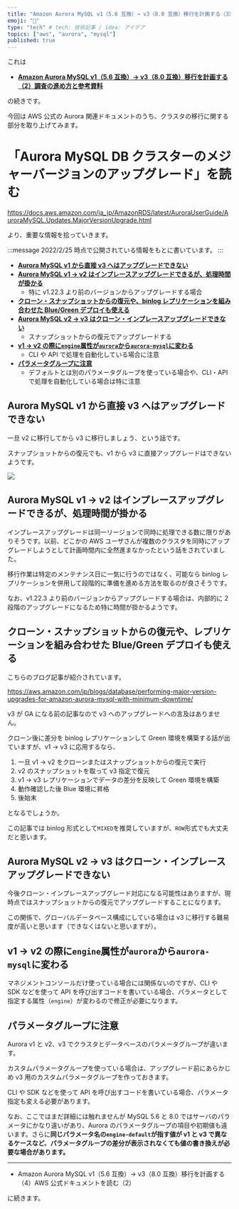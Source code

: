 ```yaml
---
title: "Amazon Aurora MySQL v1（5.6 互換）→ v3（8.0 互換）移行を計画する（3）AWS 公式ドキュメントを読む（1）"
emoji: "📘"
type: "tech" # tech: 技術記事 / idea: アイデア
topics: ["aws", "aurora", "mysql"]
published: true
---
```


これは

- **[Amazon Aurora MySQL v1（5.6 互換）→ v3（8.0 互換）移行を計画する（2）調査の進め方と参考資料](/hmatsu47/articles/aurora-mysql3-002-ref-material)**

の続きです。

今回は AWS 公式の Aurora 関連ドキュメントのうち、クラスタの移行に関する部分を取り上げてみます。

# 「Aurora MySQL DB クラスターのメジャーバージョンのアップグレード」を読む

https://docs.aws.amazon.com/ja_jp/AmazonRDS/latest/AuroraUserGuide/AuroraMySQL.Updates.MajorVersionUpgrade.html

より、重要な情報を拾っていきます。

:::message
2022/2/25 時点で公開されている情報をもとに書いています。
:::

- **[Aurora MySQL v1 から直接 v3 へはアップグレードできない](/hmatsu47/articles/aurora-mysql3-003-ref-aws-01#Aurora-MySQL-v1-から直接-v3-へはアップグレードできない)**
- **[Aurora MySQL v1 → v2 はインプレースアップグレードできるが、処理時間が掛かる](/hmatsu47/articles/aurora-mysql3-003-ref-aws-01#Aurora-MySQL-v1-→-v2-はインプレースアップグレードできるが、処理時間が掛かる)**
  - 特に v1.22.3 より前のバージョンからアップグレードする場合
- **[クローン・スナップショットからの復元や、binlog レプリケーションを組み合わせた Blue/Green デプロイも使える](/hmatsu47/articles/aurora-mysql3-003-ref-aws-01#クローン・スナップショットからの復元や、レプリケーションを組み合わせた-Blue/Green-デプロイも使える)**
- **[Aurora MySQL v2 → v3 はクローン・インプレースアップグレードできない](/hmatsu47/articles/aurora-mysql3-003-ref-aws-01#Aurora-MySQL-v2-→-v3-はクローン・インプレースアップグレードできない)**
  - スナップショットからの復元でアップグレードする
- **[v1 → v2 の際に`engine`属性が`aurora`から`aurora-mysql`に変わる](/hmatsu47/articles/aurora-mysql3-003-ref-aws-01#v1-→-v2-の際にengine属性がauroraからaurora-mysqlに変わる)**
  - CLI や API で処理を自動化している場合に注意
- **[パラメータグループに注意](/hmatsu47/articles/aurora-mysql3-003-ref-aws-01#パラメータグループに注意)**
  - デフォルトとは別のパラメータグループを使っている場合や、CLI・API で処理を自動化している場合は特に注意

## Aurora MySQL v1 から直接 v3 へはアップグレードできない

一旦 v2 に移行してから v3 に移行しましょう、という話です。

スナップショットからの復元でも、v1 から v3 に直接アップグレードはできないようです。

![](https://storage.googleapis.com/zenn-user-upload/7a8593395976-20220225.png)

## Aurora MySQL v1 → v2 はインプレースアップグレードできるが、処理時間が掛かる

インプレースアップグレードは同一リージョンで同時に処理できる数に限りがありそうです。以前、どこかの AWS ユーザさんが複数のクラスタを同時にアップグレードしようとして計画時間内に全然進まなかったという話をされていました。

移行作業は特定のメンテナンス日に一気に行うのではなく、可能なら binlog レプリケーションを併用して段階的に準備を進める方法を取るのが良さそうです。

なお、v1.22.3 より前のバージョンからアップグレードする場合は、内部的に 2 段階のアップグレードになるため特に時間が掛かるようです。

## クローン・スナップショットからの復元や、レプリケーションを組み合わせた Blue/Green デプロイも使える

こちらのブログ記事が紹介されています。

https://aws.amazon.com/jp/blogs/database/performing-major-version-upgrades-for-amazon-aurora-mysql-with-minimum-downtime/

v3 が GA になる前の記事なので v3 へのアップグレードへの言及はありません。

クローン後に差分を binlog レプリケーションして Green 環境を構築する話が出ていますが、v1 → v3 に応用するなら、

1. 一旦 v1 → v2 をクローンまたはスナップショットからの復元で実行
2. v2 のスナップショットを取って v3 指定で復元
3. v1 → v3 レプリケーションでデータの差分を反映して Green 環境を構築
4. 動作確認した後 Blue 環境に昇格
5. 後始末

となるでしょうか。

この記事では binlog 形式として`MIXED`を推奨していますが、`ROW`形式でも大丈夫だと思います。

## Aurora MySQL v2 → v3 はクローン・インプレースアップグレードできない

今後クローン・インプレースアップグレード対応になる可能性はありますが、現時点ではスナップショットからの復元でアップグレードすることになります。

この関係で、グローバルデータベース構成にしている場合は v3 に移行する難易度が高いと思います（できなくはないと思いますが）。

## v1 → v2 の際に`engine`属性が`aurora`から`aurora-mysql`に変わる

マネジメントコンソールだけ使っている場合には関係ないのですが、CLI や SDK などを使って API を呼び出すコードを書いている場合、パラメータとして指定する属性（`engine`）が変わるので修正が必要になります。

## パラメータグループに注意

Aurora v1 と v2、v3 でクラスタとデータベースのパラメータグループが違います。

カスタムパラメータグループを使っている場合は、アップグレード前にあらかじめ v3 用のカスタムパラメータグループを作っておきます。

CLI や SDK などを使って API を呼び出すコードを書いている場合、パラメータ指定も変える必要があります。

なお、ここではまだ詳細には触れませんが MySQL 5.6 と 8.0 ではサーバのパラメータにかなり違いがあり、Aurora のパラメータグループの項目や初期値も違います。さらに**同じパラメータ名の`engine-default`が指す値が v1 と v3 で異なるケースなど、パラメータグループの差分が表示されなくても値の書き換えが必要な場合があります。**

---

- Amazon Aurora MySQL v1（5.6 互換）→ v3（8.0 互換）移行を計画する（4）AWS 公式ドキュメントを読む（2）

に続きます。
